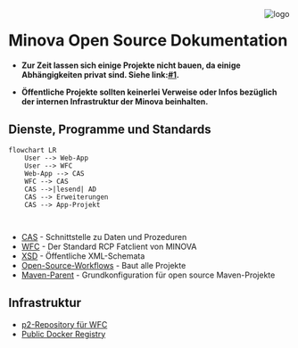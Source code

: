 <a href="https://www.minova.de/" >
<img src="https://www.minova.de/files/Minova/Ueber_uns/minova-logo-105.svg" alt="logo" align="right"/>
</a>

# Minova Open Source Dokumentation

* **Zur Zeit lassen sich einige Projekte nicht bauen, da einige Abhängigkeiten privat sind. Siehe link:[#1](https://github.com/minova-afis/aero.minova.os.doc/issues/1).**

* **Öffentliche Projekte sollten keinerlei Verweise oder Infos bezüglich der internen Infrastruktur der Minova beinhalten.**

## Dienste, Programme und Standards

```mermaid
flowchart LR
    User --> Web-App
    User --> WFC
    Web-App --> CAS
    WFC --> CAS
    CAS -->|lesend| AD
    CAS --> Erweiterungen
    CAS --> App-Projekt
    
  
```

* [CAS](https://github.com/minova-afis/aero.minova.core.application.system) - Schnittstelle zu Daten und Prozeduren
* [WFC](https://github.com/minova-afis/aero.minova.rcp) - Der Standard RCP Fatclient von MINOVA
* [XSD](https://github.com/minova-afis/aero.minova.xsd) - Öffentliche XML-Schemata
* [Open-Source-Workflows]([https://github.com/minova-afis/aero.minova.os.build](https://github.com/minova-afis/aero.minova.os.github.workflows)) - Baut alle Projekte
* [Maven-Parent](https://github.com/minova-afis/aero.minova.os.maven.parent) - Grundkonfiguration für open source Maven-Projekte

## Infrastruktur

* [p2-Repository für WFC](https://github.com/minova-afis/aero.minova.rcp.updatesite)
* [Public Docker Registry](https://hub.docker.com/u/minova)
